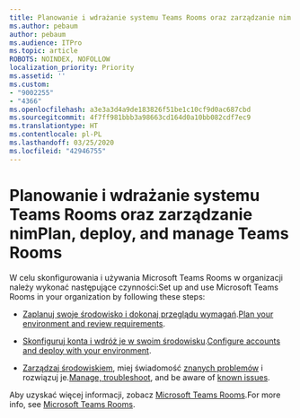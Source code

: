 ```yaml
---
title: Planowanie i wdrażanie systemu Teams Rooms oraz zarządzanie nim
ms.author: pebaum
author: pebaum
ms.audience: ITPro
ms.topic: article
ROBOTS: NOINDEX, NOFOLLOW
localization_priority: Priority
ms.assetid: ''
ms.custom:
- "9002255"
- "4366"
ms.openlocfilehash: a3e3a3d4a9de183826f51be1c10cf9d0ac687cbd
ms.sourcegitcommit: 4f7ff981bbb3a98663cd164d0a10bb082cdf7ec9
ms.translationtype: HT
ms.contentlocale: pl-PL
ms.lasthandoff: 03/25/2020
ms.locfileid: "42946755"
---
```

# <a name="plan-deploy-and-manage-teams-rooms"></a><span data-ttu-id="ab468-102">Planowanie i wdrażanie systemu Teams Rooms oraz zarządzanie nim</span><span class="sxs-lookup"><span data-stu-id="ab468-102">Plan, deploy, and manage Teams Rooms</span></span>

<span data-ttu-id="ab468-103">W celu skonfigurowania i używania Microsoft Teams Rooms w organizacji należy wykonać następujące czynności:</span><span class="sxs-lookup"><span data-stu-id="ab468-103">Set up and use Microsoft Teams Rooms in your organization by following these steps:</span></span> 

- <span data-ttu-id="ab468-104">[Zaplanuj swoje środowisko i dokonaj przeglądu wymagań](https://docs.microsoft.com/microsoftteams/rooms/rooms-plan).</span><span class="sxs-lookup"><span data-stu-id="ab468-104">[Plan your environment and review requirements](https://docs.microsoft.com/microsoftteams/rooms/rooms-plan).</span></span>

- <span data-ttu-id="ab468-105">[Skonfiguruj konta i wdróż je w swoim środowisku](https://docs.microsoft.com/microsoftteams/rooms/rooms-deploy).</span><span class="sxs-lookup"><span data-stu-id="ab468-105">[Configure accounts and deploy with your environment](https://docs.microsoft.com/microsoftteams/rooms/rooms-deploy).</span></span>

- <span data-ttu-id="ab468-106">[Zarządzaj środowiskiem](https://docs.microsoft.com/microsoftteams/rooms/rooms-manage#troubleshooting), miej świadomość [znanych problemów](https://docs.microsoft.com/microsoftteams/rooms/known-issues) i rozwiązuj je.</span><span class="sxs-lookup"><span data-stu-id="ab468-106">[Manage, troubleshoot](https://docs.microsoft.com/microsoftteams/rooms/rooms-manage#troubleshooting), and be aware of [known issues](https://docs.microsoft.com/microsoftteams/rooms/known-issues).</span></span> 

<span data-ttu-id="ab468-107">Aby uzyskać więcej informacji, zobacz [Microsoft Teams Rooms](https://docs.microsoft.com/microsoftteams/rooms/).</span><span class="sxs-lookup"><span data-stu-id="ab468-107">For more info, see [Microsoft Teams Rooms](https://docs.microsoft.com/microsoftteams/rooms/).</span></span>
